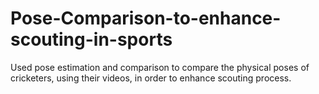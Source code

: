 # Pose-Comparison-to-enhance-scouting-in-sports
Used pose estimation and comparison to compare the physical poses of cricketers, using their videos, in order to enhance scouting process.
